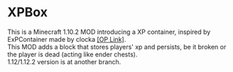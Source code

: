 # XPBox
This is a Minecraft 1.10.2 MOD introducing a XP container, inspired by ExPContainer made by clocka [[OP Link]](http://forum.minecraftuser.jp/viewtopic.php?t=15105).  
This MOD adds a block that stores players' xp and persists, be it broken or the player is dead (acting like ender chests).  
1.12/1.12.2 version is at another branch.